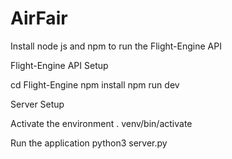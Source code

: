 # AirFair


Install node js and npm to run the Flight-Engine API


Flight-Engine API Setup

cd Flight-Engine
npm install
npm run dev



Server Setup

Activate the environment
. venv/bin/activate

Run the application
python3 server.py